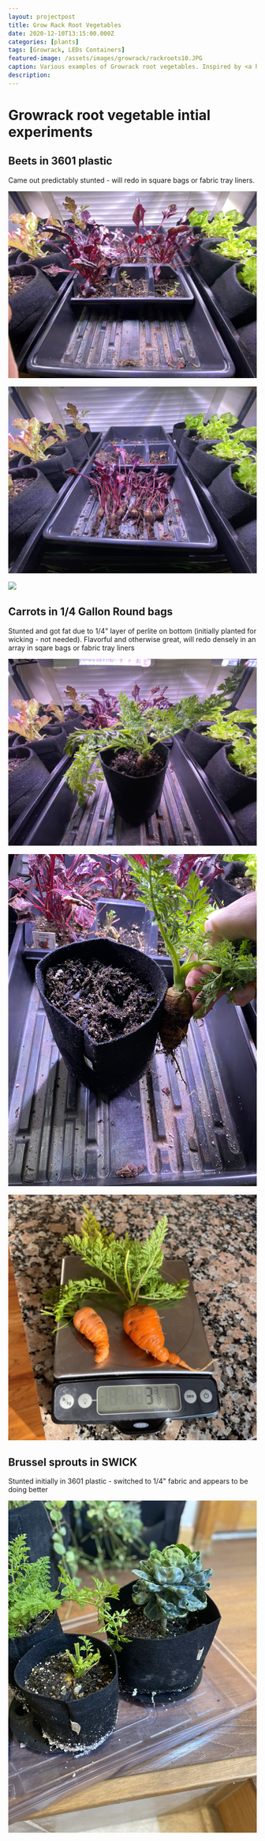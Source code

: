 ```yaml
---
layout: projectpost
title: Grow Rack Root Vegetables
date: 2020-12-10T13:15:00.000Z
categories: [plants]
tags: [Growrack, LEDs Containers]
featured-image: /assets/images/growrack/rackroots10.JPG
caption: Various examples of Growrack root vegetables. Inspired by <a href="https://www.greenhousegrower.com/crops/vegetables/root-crops-and-plug-trays-a-perfect-match/">Peter Konjoian</a>
description: 
---
```


# Growrack root vegetable intial experiments

## Beets in 3601 plastic

Came out predictably stunted - will redo in square bags or fabric tray liners.

<a data-fancybox="gallery" href="/assets/images/growrack/rackroots3.JPG"><img class="projectimage" src="/assets/images/growrack/rackroots3.JPG"></a>

<a data-fancybox="gallery" href="/assets/images/growrack/rackroots2.JPG"><img class="projectimage" src="/assets/images/growrack/rackroots2.JPG"></a>

<a data-fancybox="gallery" href="/assets/images/growrack/rackroots1.JPG"><img class="projectimage" src="/assets/images/growrack/rackroots1.JPG"></a>

## Carrots in 1/4 Gallon Round bags

Stunted and got fat due to 1/4" layer of perlite on bottom (initially planted for wicking - not needed). Flavorful and otherwise great, will redo densely in an array in sqare bags or fabric tray liners

<a data-fancybox="gallery" href="/assets/images/growrack/rackroots6.JPG"><img class="projectimage" src="/assets/images/growrack/rackroots6.JPG"></a>

<a data-fancybox="gallery" href="/assets/images/growrack/rackroots5.JPG"><img class="projectimage" src="/assets/images/growrack/rackroots5.JPG"></a>

<a data-fancybox="gallery" href="/assets/images/growrack/rackroots7.JPG"><img class="projectimage" src="/assets/images/growrack/rackroots7.JPG"></a>

## Brussel sprouts in SWICK

Stunted initially in 3601 plastic - switched to 1/4" fabric and appears to be doing better

<a data-fancybox="gallery" href="/assets/images/growrack/rackroots10.JPG"><img class="projectimage" src="/assets/images/growrack/rackroots10.JPG"></a>